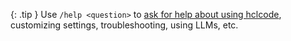 {: .tip }
Use `/help <question>` to 
[ask for help about using hclcode](/docs/troubleshooting/support.html),
customizing settings, troubleshooting, using LLMs, etc.

